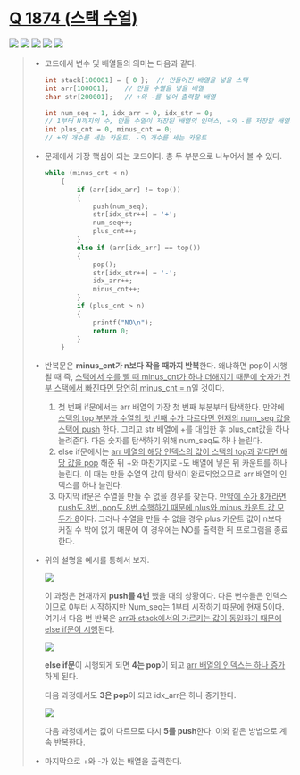 # [Q 1874 (스택 수열)](https://www.acmicpc.net/problem/1874)

<img src="https://img.shields.io/badge/Level-Silver 3-lightgrey"> <img src="https://img.shields.io/badge/Memory-1972%20KB-blue"> <img src="https://img.shields.io/badge/Time-28%20ms-brightgreen"> <img src="https://img.shields.io/badge/Length-776%20B-red"> <img src="https://img.shields.io/badge/Language-C-blueviolet">



> - 코드에서 변수 및 배열들의 의미는 다음과 같다.
>
>   ```c
>   int stack[100001] = { 0 };	// 만들어진 배열을 넣을 스택
>   int arr[100001];	// 만들 수열을 넣을 배열
>   char str[200001];	// +와 -를 넣어 출력할 배열
>
>   int num_seq = 1, idx_arr = 0, idx_str = 0;
>   // 1부터 N까지의 수, 만들 수열이 저장된 배열의 인덱스, +와 -를 저장할 배열의 인덱스
>   int plus_cnt = 0, minus_cnt = 0;
>   // +의 개수를 세는 카운트, -의 개수를 세는 카운트
>   ```
>
> - 문제에서 가장 핵심이 되는 코드이다. 총 두 부분으로 나누어서 볼 수 있다.
>
>   ```c
>   while (minus_cnt < n)
>   	{
>   		if (arr[idx_arr] != top())
>   		{
>   			push(num_seq);
>   			str[idx_str++] = '+';
>   			num_seq++;
>   			plus_cnt++;
>   		}
>   		else if (arr[idx_arr] == top())
>   		{
>   			pop();
>   			str[idx_str++] = '-';
>   			idx_arr++;
>   			minus_cnt++;
>   		}
>   		if (plus_cnt > n)
>   		{
>   			printf("NO\n");
>   			return 0;
>   		}
>   	}
>   ```
>
> - 반복문은 **minus_cnt가 n보다 작을 때까지 반복**한다. 왜냐하면 pop이 시행될 때 즉, <u>스택에서 수를 뺄 때 minus_cnt가 하나 더해지기 때문에 숫자가 전부 스택에서 빠진다면 당연히 minus_cnt = n</u>일 것이다.
>
>   1. 첫 번째 if문에서는 arr 배열의 가장 첫 번째 부분부터 탐색한다. 만약에 <u>스택의 top 부분과 수열의 첫 번째 수가 다르다면 현재의 num_seq 값을 스택에 push</u> 한다. 그리고 str 배열에 +를 대입한 후 plus_cnt값을 하나 늘려준다. 다음 숫자를 탐색하기 위해 num_seq도 하나 늘린다.
>   2. else if문에서는 <u>arr 배열의 해당 인덱스의 값이 스택의 top과 같다면 해당 값을 pop</u> 해준 뒤 +와 마찬가지로 -도 배열에 넣은 뒤 카운트를 하나 늘린다. 이 때는 만들 수열의 값이 탐색이 완료되었으므로 arr 배열의 인덱스를 하나 늘린다.
>   3. 마지막 if문은 수열을 만들 수 없을 경우를 찾는다. <u>만약에 수가 8개라면 push도 8번, pop도 8번 수행하기 때문에 plus와 minus 카운트 값 모두가 8</u>이다. 그러나 수열을 만들 수 없을 경우 plus 카운트 값이 n보다 커질 수 밖에 없기 때문에 이 경우에는 NO를 출력한 뒤 프로그램을 종료한다.
>
> - 위의 설명을 예시를 통해서 보자.
>
>   ![](https://raw.githubusercontent.com/Jagwa7312/Images/main/1874_exp1.png?token=AWMB64WIN5UW4WFFLOKLOY3BTNMGS)
>
>   이 과정은 현재까지 **push를 4번** 했을 때의 상황이다. 다른 변수들은 인덱스이므로 0부터 시작하지만 Num_seq는 1부터 시작하기 때문에 현재 5이다. 여기서 다음 번 반복은 <u>arr과 stack에서의 가르키는 값이 동일하기 때문에 else if문이 시행</u>된다.
>
>   ![](https://raw.githubusercontent.com/Jagwa7312/Images/main/1874_exp2.png?token=AWMB64RPUSNP5RZZMHFPJULBTNKZ6)
>
>   **else if문**이 시행되게 되면 **4는 pop**이 되고 <u>arr 배열의 인덱스는 하나 증가</u>하게 된다.
>
>   다음 과정에서도 **3은 pop**이 되고 idx_arr은 하나 증가한다.
>
>   ![](https://raw.githubusercontent.com/Jagwa7312/Images/main/1874_exp3.png?token=AWMB64RLHQFLF3H6CSZ4ZQTBTNLFY)
>
>   다음 과정에서는 값이 다르므로 다시 **5를 push**한다. 이와 같은 방법으로 계속 반복한다.
>
> - 마지막으로 +와 -가 있는 배열을 출력한다.
